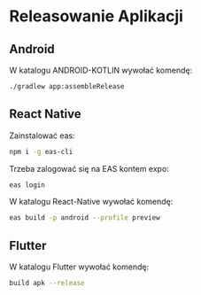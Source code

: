 # Releasowanie Aplikacji
## Android
W katalogu ANDROID-KOTLIN wywołać komendę:
```bash
./gradlew app:assembleRelease
```

## React Native
Zainstalować eas:
```bash
npm i -g eas-cli
```
Trzeba zalogować się na EAS kontem expo:
```bash
eas login
```

W katalogu React-Native wywołać komendę: 
```bash
eas build -p android --profile preview
```

## Flutter
W katalogu Flutter wywołać komendę:
```bash
build apk --release
```